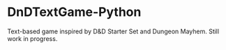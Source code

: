 # DnDTextGame-Python

Text-based game inspired by D&D Starter Set and Dungeon Mayhem.
Still work in progress.
